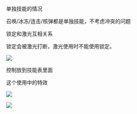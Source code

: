 单独技能的情况

召唤/冰冻/连击/核弹都是单独技能，不考虑冲突的问题



锁定和激光互相关系

锁定会被激光打断，激光使用时不能使用锁定。

![](https://cdn.nlark.com/yuque/0/2025/png/43733765/1740817712215-04296e93-8b4c-44ea-bd4a-b9b171f6aae2.png)



控制放到技能表里面



这个使用中的特效

![](https://cdn.nlark.com/yuque/0/2025/png/43733765/1740818369434-6d72447d-875d-412b-8bf8-dfa320b3556d.png)

![](https://cdn.nlark.com/yuque/0/2025/png/43733765/1740818391020-0b3f14d2-6138-4401-87d2-20e15f5b453c.png)







